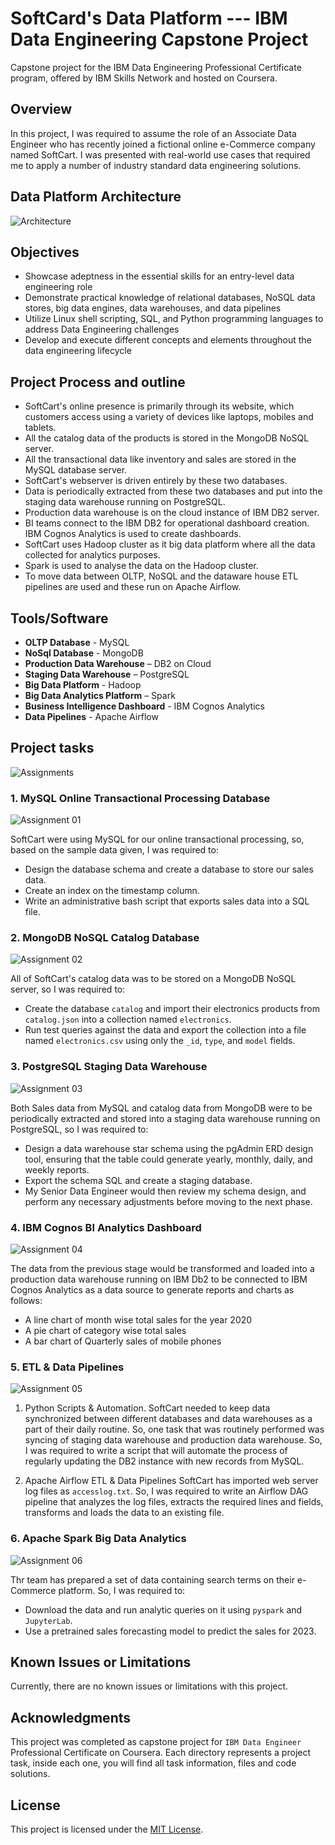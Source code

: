 # SoftCard's Data Platform --- IBM Data Engineering Capstone Project
Capstone project for the IBM Data Engineering Professional Certificate program, offered by IBM Skills Network and hosted on Coursera.


## Overview
In this project, I was required to assume the role of an Associate Data Engineer who has recently joined a fictional online e-Commerce company named SoftCart. I was presented with real-world use cases that required me to apply a number of industry standard data engineering solutions.

## Data Platform Architecture
![Architecture](https://github.com/Farahat612/SoftCart-Data-Platform---IBM-Capstone-Project/assets/67427124/5c3c5844-306e-4016-93e6-63b49627dd84)

## Objectives
- Showcase adeptness in the essential skills for an entry-level data engineering role
- Demonstrate practical knowledge of relational databases, NoSQL data stores, big data engines, data warehouses, and data pipelines
- Utilize Linux shell scripting, SQL, and Python programming languages to address Data Engineering challenges
- Develop and execute different concepts and elements throughout the data engineering lifecycle

## Project Process and outline
- SoftCart's online presence is primarily through its website, which customers access using a variety of devices like laptops, mobiles and tablets.
- All the catalog data of the products is stored in the MongoDB NoSQL server.
- All the transactional data like inventory and sales are stored in the MySQL database server.
- SoftCart's webserver is driven entirely by these two databases.
- Data is periodically extracted from these two databases and put into the staging data warehouse running on PostgreSQL.
- Production data warehouse is on the cloud instance of IBM DB2 server.
- BI teams connect to the IBM DB2 for operational dashboard creation. IBM Cognos Analytics is used to create dashboards.
- SoftCart uses Hadoop cluster as it big data platform where all the data collected for analytics purposes.
- Spark is used to analyse the data on the Hadoop cluster.
- To move data between OLTP, NoSQL and the dataware house ETL pipelines are used and these run on Apache Airflow.

## Tools/Software
- **OLTP Database** - MySQL
- **NoSql Database** - MongoDB
- **Production Data Warehouse** – DB2 on Cloud
- **Staging Data Warehouse** – PostgreSQL
- **Big Data Platform** - Hadoop
- **Big Data Analytics Platform** – Spark
- **Business Intelligence Dashboard** - IBM Cognos Analytics
- **Data Pipelines** - Apache Airflow


## Project tasks
![Assignments](https://github.com/Farahat612/SoftCart-Data-Platform---IBM-Capstone-Project/assets/67427124/532cddac-faa2-404d-8113-6bbdc3bb6b6f)


### 1. MySQL Online Transactional Processing Database
![Assignment 01](https://github.com/Farahat612/SoftCart-Data-Platform---IBM-Capstone-Project/assets/67427124/1d1503ce-a654-4176-bb99-ef32967f6fc9)

SoftCart were using MySQL for our online transactional processing, so, based on the sample data given, I was required to:
- Design the database schema and create a database to store our sales data.
- Create an index on the timestamp column.
- Write an administrative bash script that exports sales data into a SQL file.


### 2. MongoDB NoSQL Catalog Database
![Assignment 02](https://github.com/Farahat612/SoftCart-Data-Platform---IBM-Capstone-Project/assets/67427124/25aa4714-949d-4c81-8f7e-5f7e2ccc5767)

All of SoftCart's catalog data was to be stored on a MongoDB NoSQL server, so I was required to:
- Create the database `catalog` and import their electronics products from `catalog.json` into a collection named `electronics`.
- Run test queries against the data and export the collection into a file named `electronics.csv` using only the `_id`, `type`, and `model` fields.


### 3. PostgreSQL Staging Data Warehouse
![Assignment 03](https://github.com/Farahat612/SoftCart-Data-Platform---IBM-Capstone-Project/assets/67427124/2c899208-7347-4d97-bffd-1fca5dff5cc7)

Both Sales data from MySQL and catalog data from MongoDB were to be periodically extracted and stored into a staging data warehouse running on PostgreSQL, so I was required to:
- Design a data warehouse star schema using the pgAdmin ERD design tool, ensuring that the table could generate yearly, monthly, daily, and weekly reports.
- Export the schema SQL and create a staging database.
- My Senior Data Engineer would then review my schema design, and perform any necessary adjustments before moving to the next phase.


### 4. IBM Cognos BI Analytics Dashboard
![Assignment 04](https://github.com/Farahat612/SoftCart-Data-Platform---IBM-Capstone-Project/assets/67427124/2a8e5c57-aaba-4f93-8110-c2f94e41fa41)

The data from the previous stage would be transformed and loaded into a production data warehouse running on IBM Db2 to be connected to IBM Cognos Analytics as a data source to generate reports and charts as follows:
- A line chart of month wise total sales for the year 2020
- A pie chart of category wise total sales
- A bar chart of Quarterly sales of mobile phones


### 5. ETL & Data Pipelines
![Assignment 05](https://github.com/Farahat612/SoftCart-Data-Platform---IBM-Capstone-Project/assets/67427124/81b82e91-d382-4176-810e-5ba56a9a71ea)

1. Python Scripts & Automation.
SoftCart needed to keep data synchronized between different databases and data warehouses as a part of their daily routine. So, one task that was routinely performed was syncing of staging data warehouse and production data warehouse.
So, I was required to write a script that will automate the process of regularly updating the DB2 instance with new records from MySQL.

2. Apache Airflow ETL & Data Pipelines
SoftCart has imported web server log files as `accesslog.txt`.
So, I was required to write an Airflow DAG pipeline that analyzes the log files, extracts the required lines and fields, transforms and loads the data to an existing file.


### 6. Apache Spark Big Data Analytics
![Assignment 06](https://github.com/Farahat612/SoftCart-Data-Platform---IBM-Capstone-Project/assets/67427124/b50004d4-838b-42fc-8b4a-35454cbe80fc)

Thr team has prepared a set of data containing search terms on their e-Commerce platform. So, I was required to:
- Download the data and run analytic queries on it using `pyspark` and `JupyterLab`.
- Use a pretrained sales forecasting model to predict the sales for 2023.



## Known Issues or Limitations

Currently, there are no known issues or limitations with this project.


## Acknowledgments

This project was completed as capstone project for `IBM Data Engineer` Professional Certificate on Coursera.
Each directory represents a project task, inside each one, you will find all task information, files and code solutions.


## License

This project is licensed under the [MIT License](LICENSE).


